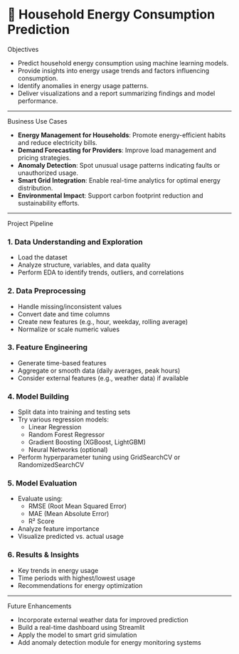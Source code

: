 # 🔋 Household Energy Consumption Prediction

Objectives

- Predict household energy consumption using machine learning models.
- Provide insights into energy usage trends and factors influencing consumption.
- Identify anomalies in energy usage patterns.
- Deliver visualizations and a report summarizing findings and model performance.

---
Business Use Cases

- **Energy Management for Households**: Promote energy-efficient habits and reduce electricity bills.
- **Demand Forecasting for Providers**: Improve load management and pricing strategies.
- **Anomaly Detection**: Spot unusual usage patterns indicating faults or unauthorized usage.
- **Smart Grid Integration**: Enable real-time analytics for optimal energy distribution.
- **Environmental Impact**: Support carbon footprint reduction and sustainability efforts.

---

Project Pipeline

### 1. Data Understanding and Exploration
- Load the dataset
- Analyze structure, variables, and data quality
- Perform EDA to identify trends, outliers, and correlations

### 2. Data Preprocessing
- Handle missing/inconsistent values
- Convert date and time columns
- Create new features (e.g., hour, weekday, rolling average)
- Normalize or scale numeric values

### 3. Feature Engineering
- Generate time-based features
- Aggregate or smooth data (daily averages, peak hours)
- Consider external features (e.g., weather data) if available

### 4. Model Building
- Split data into training and testing sets
- Try various regression models:
  - Linear Regression
  - Random Forest Regressor
  - Gradient Boosting (XGBoost, LightGBM)
  - Neural Networks (optional)
- Perform hyperparameter tuning using GridSearchCV or RandomizedSearchCV

### 5. Model Evaluation
- Evaluate using:
  - RMSE (Root Mean Squared Error)
  - MAE (Mean Absolute Error)
  - R² Score
- Analyze feature importance
- Visualize predicted vs. actual usage

### 6. Results & Insights
- Key trends in energy usage
- Time periods with highest/lowest usage
- Recommendations for energy optimization

---
Future Enhancements

- Incorporate external weather data for improved prediction
- Build a real-time dashboard using Streamlit
- Apply the model to smart grid simulation
- Add anomaly detection module for energy monitoring systems

